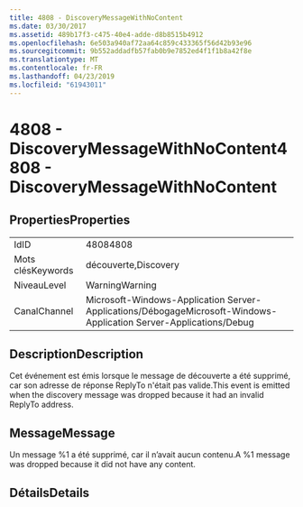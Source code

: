 ```yaml
---
title: 4808 - DiscoveryMessageWithNoContent
ms.date: 03/30/2017
ms.assetid: 489b17f3-c475-40e4-adde-d8b8515b4912
ms.openlocfilehash: 6e503a940af72aa64c859c433365f56d42b93e96
ms.sourcegitcommit: 9b552addadfb57fab0b9e7852ed4f1f1b8a42f8e
ms.translationtype: MT
ms.contentlocale: fr-FR
ms.lasthandoff: 04/23/2019
ms.locfileid: "61943011"
---
```

# <a name="4808---discoverymessagewithnocontent"></a><span data-ttu-id="78e1e-102">4808 - DiscoveryMessageWithNoContent</span><span class="sxs-lookup"><span data-stu-id="78e1e-102">4808 - DiscoveryMessageWithNoContent</span></span>
## <a name="properties"></a><span data-ttu-id="78e1e-103">Properties</span><span class="sxs-lookup"><span data-stu-id="78e1e-103">Properties</span></span>  
  
|||  
|-|-|  
|<span data-ttu-id="78e1e-104">Id</span><span class="sxs-lookup"><span data-stu-id="78e1e-104">ID</span></span>|<span data-ttu-id="78e1e-105">4808</span><span class="sxs-lookup"><span data-stu-id="78e1e-105">4808</span></span>|  
|<span data-ttu-id="78e1e-106">Mots clés</span><span class="sxs-lookup"><span data-stu-id="78e1e-106">Keywords</span></span>|<span data-ttu-id="78e1e-107">découverte,</span><span class="sxs-lookup"><span data-stu-id="78e1e-107">Discovery</span></span>|  
|<span data-ttu-id="78e1e-108">Niveau</span><span class="sxs-lookup"><span data-stu-id="78e1e-108">Level</span></span>|<span data-ttu-id="78e1e-109">Warning</span><span class="sxs-lookup"><span data-stu-id="78e1e-109">Warning</span></span>|  
|<span data-ttu-id="78e1e-110">Canal</span><span class="sxs-lookup"><span data-stu-id="78e1e-110">Channel</span></span>|<span data-ttu-id="78e1e-111">Microsoft-Windows-Application Server-Applications/Débogage</span><span class="sxs-lookup"><span data-stu-id="78e1e-111">Microsoft-Windows-Application Server-Applications/Debug</span></span>|  
  
## <a name="description"></a><span data-ttu-id="78e1e-112">Description</span><span class="sxs-lookup"><span data-stu-id="78e1e-112">Description</span></span>  
 <span data-ttu-id="78e1e-113">Cet événement est émis lorsque le message de découverte a été supprimé, car son adresse de réponse ReplyTo n'était pas valide.</span><span class="sxs-lookup"><span data-stu-id="78e1e-113">This event is emitted when the discovery message was dropped because it had an invalid ReplyTo address.</span></span>  
  
## <a name="message"></a><span data-ttu-id="78e1e-114">Message</span><span class="sxs-lookup"><span data-stu-id="78e1e-114">Message</span></span>  
 <span data-ttu-id="78e1e-115">Un message %1 a été supprimé, car il n’avait aucun contenu.</span><span class="sxs-lookup"><span data-stu-id="78e1e-115">A %1 message was dropped because it did not have any content.</span></span>  
  
## <a name="details"></a><span data-ttu-id="78e1e-116">Détails</span><span class="sxs-lookup"><span data-stu-id="78e1e-116">Details</span></span>
